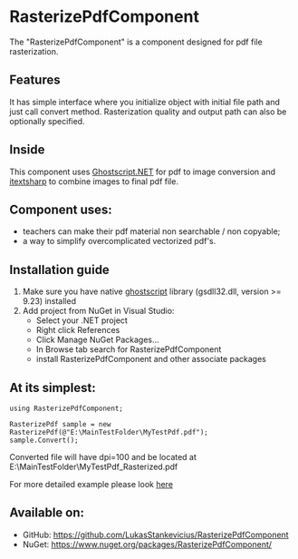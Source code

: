 # RasterizePdfComponent
The "RasterizePdfComponent" is a component designed for pdf file rasterization.

## Features
It has simple interface where you initialize object with initial file path and just call convert method. Rasterization quality and output path can also be optionally specified.

## Inside
This component uses [Ghostscript.NET](https://github.com/jhabjan/Ghostscript.NET) for pdf to image conversion and [itextsharp](https://github.com/itext/itextsharp) to combine images to final pdf file.

## Component uses:
* teachers can make their pdf material non searchable / non copyable;
* a way to simplify overcomplicated vectorized pdf's.

## Installation guide
1. Make sure you have native [ghostscript](https://www.ghostscript.com/download/gsdnld.html) library (gsdll32.dll, version >= 9.23) installed
2. Add project from NuGet in Visual Studio:
   - Select your .NET project
   - Right click References
   - Click Manage NuGet Packages...
   - In Browse tab  search for RasterizePdfComponent
   - install RasterizePdfComponent and other associate packages

## At its simplest:
```
using RasterizePdfComponent;
```
```
RasterizePdf sample = new RasterizePdf(@"E:\MainTestFolder\MyTestPdf.pdf");
sample.Convert();
```
Converted file will have dpi=100 and be located at E:\MainTestFolder\MyTestPdf_Rasterized.pdf

For more detailed example please look [here](https://github.com/LukasStankevicius/RasterizePdfComponent/blob/master/User/Program.cs)
## Available on:
* GitHub: https://github.com/LukasStankevicius/RasterizePdfComponent
* NuGet: https://www.nuget.org/packages/RasterizePdfComponent/
